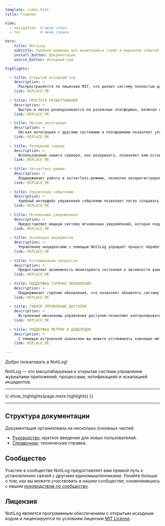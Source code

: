 ```yaml
---
template: index.html
title: Главная

hide:
  - navigation  # меню слева
  - toc         # меню справа

hero:
    title: NotiLog
    subtitle: Удобное решение для мониторинга служб и журналов событий, отправки мгновенных уведомлений и эскалации инцидентов. Поможет вам эффективно отслеживать и управлять важными событиями в ваших приложениях.
    install_button: Документация
    source_button: Исходный код

highlights:

  - title: Открытый исходный код
    description: >
      Распространяется по лицензии MIT, что делает систему полностью доступной для свободного использования, модификации и интеграции в любые проекты. Это гарантирует прозрачность всех процессов разработки и постоянное развитие системы с участием экспертов со всего мира, что повышает надёжность и актуальность решения в долгосрочной перспективе.
    link: REPLACE_ME
  
  - title: ПРОСТОТА РАЗВЕРТЫВАНИЯ
    description: >
      Быстро и легко разворачивается на различных платформах, включая облачные сервисы, виртуальные машины, контейнеры и локальная установка, что обеспечивают минимальные временные затраты на интеграцию системы в существующую IT-инфраструктуру. Встроенные скрипты автоматизации помогут вам быстро запустить сервис с минимальными усилиями, что особенно удобно для компаний с ограниченными ресурсами на техническую поддержку.
    link: REPLACE_ME

  - title: Легкая интеграция
    description: >
      Легкая интеграция с другими системами и платформами позволяет улучшить взаимодействие и расширить функциональные возможности. NotiLog поддерживает работу с логами как из файлов, так и напрямую из баз данных, что значительно упрощает внедрение системы в уже существующую инфраструктуру. Возможность настройки кастомных HTTP-хендлеров делает продукт гибким и легко адаптируемым под ваши специфические требования.
    link: REPLACE_ME
  
  - title: Резервный сервер
    description: >
      Использование нашего сервера, как резервного, позволяет вам оставаться в курсе событий, даже если основные логи временно недоступны. Это обеспечивает дополнительный уровень надёжности и готовности к любым инцидентам. Вы всегда будете в курсе того, что происходит с вашими приложениями и системами.
    link: REPLACE_ME
  
  - title: Serverless режим
    description: >
      Поддерживает работу в serverless-режиме, позволяя незарегистрированным пользователям пользоваться базовыми функциями как гостям. Логи временно хранятся в облаке и автоматически удаляются после отправки уведомлений. Это гарантирует полную конфиденциальность данных и помогает эффективно управлять ресурсами. Serverless-режим идеален для тех, кто хочет быстро начать мониторинг без необходимости настройки инфраструктуры.
    link: REPLACE_ME
  
  - title: Управление событиями
    description: >
      Удобный интерфейс управления событиями позволяет легко создавать, редактировать и удалять события. Все события записываются в базу данных и обрабатываются системой в режиме реального времени. Вы сможете отслеживать все ключевые события вашего бизнеса и получать мгновенные уведомления о любых изменениях или проблемах.
    link: REPLACE_ME
  
  - title: Мгновенные уведомления
    description: >
      Предоставляет мощную систему мгновенных уведомлений, которая поддерживает внутреннюю маршрутизацию сообщений в различные платформы, включая Kafka, Telegram и электронную почту. Это позволяет гибко настраивать каналы уведомлений в зависимости от ваших нужд, обеспечивая быструю и надежную доставку критичной информации.
    link: REPLACE_ME
  
  - title: Эскалация инцидентов
    description: >
      Управление инцидентами с помощью NotiLog упрощает процесс обработки критичных ситуаций. Автоматическая эскалация инцидентов на основе заданных критериев и правил позволяет вашей команде мгновенно реагировать на важные события, минимизируя время простоя и потери.
    link: REPLACE_ME
  
  - title: Отслеживание процессов
    description: >
      Предоставляет возможность мониторинга состояния и активности ваших приложений и систем. Система собирает данные о процессах и их статусе, что помогает выявлять потенциальные проблемы, такие как вирусы, майнеры или другие формы вредоносной активности. Вы сможете предвидеть и устранять угрозы до того, как они окажут влияние.
    link: REPLACE_ME
  
  - title: ПОДДЕРЖКА ГОРЯЧИХ ОБНОВЛЕНИЙ
    description: >
      Поддерживает горячие обновления, что позволяет обновлять систему и вносить изменения без необходимости останавливаться или перезагружать приложения. Это минимизирует простои и повышает стабильность работы.
    link: REPLACE_ME
  
  - title: ГИБКОЕ УПРАВЛЕНИЕ ДОСТУПОМ
    description: >
      Встроенные механизмы управления доступом позволяют контролировать права пользователей на просмотр и управление логами, что гарантирует безопасное использование системы в рамках различных команд и департаментов.
    link: REPLACE_ME
  
  - title: ПОДДЕРЖКА МЕТРИК И ДАШБОРДОВ
    description: >
      С помощью встроенной аналитики вы можете отслеживать ключевые метрики ваших приложений и систем в реальном времени. Интуитивно понятные дашборды помогают оперативно получать информацию о статусе и производительности ваших сервисов.
    link: REPLACE_ME
  
---
```

Добро пожаловать в NotiLog!

NotiLog — это масштабируемая и открытая система управления журналами приложений, процессами, нотификацией и эскалацией инцидентов.

<hr>
{{ show_highlights(page.meta.highlights) }}
<hr>

## Структура документации

Документация организована на несколько основных частей:

- [Руководство](sections-overview/guides.md): краткое введение для новых пользователей.
- [Справочник](sections-overview/references.md): техническая справка.

## Сообщество

Участие в сообществе NotiLog предоставляет вам прямой путь к установлению связей с другими единомышленниками. Узнайте больше о том, как вы можете участвовать в нашем сообществе, ознакомившись с нашим [руководством по сообществу](community-guide/index.md).

## Лицензия

NotiLog является программным обеспечением с открытым исходным кодом и лицензируется по условиям лицензии [MIT License](license.md).
